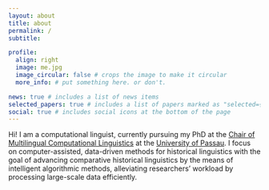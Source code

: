```yaml
---
layout: about
title: about
permalink: /
subtitle: 

profile:
  align: right
  image: me.jpg
  image_circular: false # crops the image to make it circular
  more_info: # put something here. or don't.

news: true # includes a list of news items
selected_papers: true # includes a list of papers marked as "selected={true}"
social: true # includes social icons at the bottom of the page
---
```


Hi! I am a computational linguist, currently pursuing my PhD at the [Chair of Multilingual Computational Linguistics](https://www.geku.uni-passau.de/en/mcl/) at the [University of Passau](https://www.uni-passau.de/en/). I focus on computer-assisted, data-driven methods for historical linguistics with the goal of advancing comparative historical linguistics by the means of intelligent algorithmic methods, alleviating researchers’ workload by processing large-scale data efficiently.